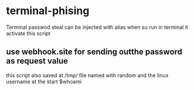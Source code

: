 # terminal-phising
Terminal passwod steal
can be injected with alias when su run in terminal it activate this script 

## use webhook.site for sending outthe password as request value 
this script also saved at /tmp/ file named with random and the linux username at the start $whoami
